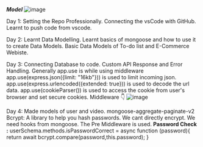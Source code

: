 **_Model_**
![image](https://github.com/RedSkull5143/backend/assets/94903856/8ecb1a6c-588d-47a9-8fed-1d161f93eb22)


Day 1: 
  Setting the Repo Professionally.
  Connecting the vsCode with GitHub.
  Learnt to push code from vscode.

Day 2:
  Learnt Data Modelling.
  Learnt basics of mongoose and how to use it to create Data Models.
  Basic Data Models of To-do list and E-Commerce Webiste.

Day 3:
  Connecting Database to code.
  Custom API Response and Error Handling.
  Generally app.use is while using middleware
  app.use(express.json({limit: "16kb"})) is used to limit incoming json.
  app.use(express.urlencoded({extended: true})) is used to decode the url data.
  app.use(cookieParser()) is used to access the cookie from user's browser and set secure cookies.
  Middleware 👇
 ![image](https://github.com/RedSkull5143/backend/assets/94903856/e8761bd9-4491-4c68-ae30-91df2ee23841)

Day 4:
  Made models of user and video.
  mongoose-aggregate-paginate-v2
  Bcrypt: A library to help you hash passwords.
  We cant directly encrypt. We need hooks from mongoose. The Pre Middleware is used.
  **Password Check :**
  userSchema.methods.isPasswordCorrect = async function (password){
    return await bcrypt.compare(password,this.password);
  } 
